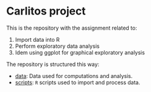 # Carlitos project

This is the repository with the assignment related to:

1. Import data into R
2. Perform exploratory data analysis
3. Idem using ggplot for graphical exploratory analysis

The repository is structured this way:

- [data](data): Data used for computations and analysis.
- [scripts](scripts): `R` scripts used to import and process data.

